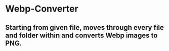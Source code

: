 # Webp-Converter

## Starting from given file, moves through every file and folder within and converts Webp images to PNG.

